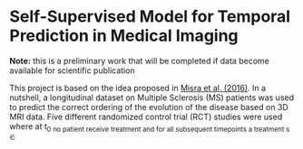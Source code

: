 # Self-Supervised Model for Temporal Prediction in Medical Imaging
**Note:** this is a preliminary work that will be completed if data become available for scientific publication

This project is based on the idea proposed in [Misra et al. (2016)](https://arxiv.org/pdf/1603.08561.pdf). In a nutshell, a longitudinal dataset on Multiple Sclerosis (MS) patients was used to predict the correct ordering of the evolution of the disease based on 3D MRI data. Five different randomized control trial (RCT) studies were used where at t<sub>0 no patient receive treatment and for all subsequent timepoints a treatment s $\in$
